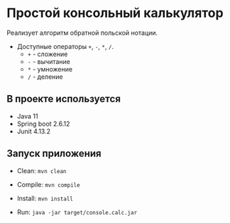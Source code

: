 # Простой консольный калькулятор

Реализует алгоритм обратной польской нотации.

- Доступные операторы `+`, `-`, `*`, `/`.
    * `+` -  сложение
    * `-` -  вычитание
    * `*` -  умножение
    * `/` -  деление


## В проекте используется

 * Java 11
 * Spring boot 2.6.12
 * Junit 4.13.2
  
## Запуск приложения

- Clean: `mvn clean`

- Compile: `mvn compile`

- Install: `mvn install`

- Run: `java -jar target/console.calc.jar`

